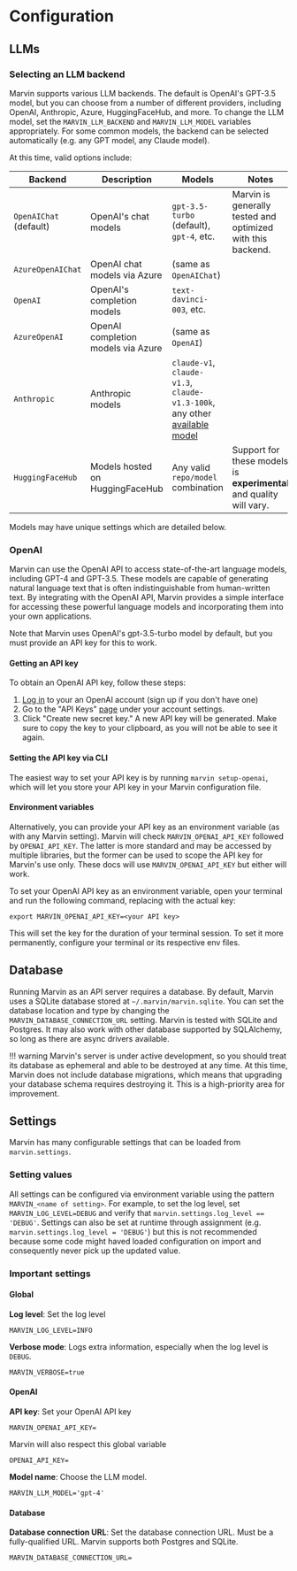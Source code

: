 # Configuration

## LLMs

### Selecting an LLM backend

Marvin supports various LLM backends. The default is OpenAI's GPT-3.5 model, but you can choose from a number of different providers, including OpenAI, Anthropic, Azure, HuggingFaceHub, and more. To change the LLM model, set the `MARVIN_LLM_BACKEND` and `MARVIN_LLM_MODEL` variables appropriately. For some common models, the backend can be selected automatically (e.g. any GPT model, any Claude model).

At this time, valid options include:

| Backend | Description | Models | Notes |
| --- | --- | --- | --- |
| `OpenAIChat` (default) | OpenAI's chat models | `gpt-3.5-turbo` (default), `gpt-4`, etc. | Marvin is generally tested and optimized with this backend. |
| `AzureOpenAIChat` | OpenAI chat models via Azure | (same as `OpenAIChat`) |
| `OpenAI` | OpenAI's completion models | `text-davinci-003`, etc. |
| `AzureOpenAI` | OpenAI completion models via Azure | (same as `OpenAI`) |
| `Anthropic` | Anthropic models | `claude-v1`, `claude-v1.3`, `claude-v1.3-100k`, any other [available model](https://console.anthropic.com/docs/api/reference#parameters) |
| `HuggingFaceHub` | Models hosted on HuggingFaceHub | Any valid `repo/model` combination | Support for these models is **experimental** and quality will vary. |

 
Models may have unique settings which are detailed below.

### OpenAI

Marvin can use the OpenAI API to access state-of-the-art language models, including GPT-4 and GPT-3.5. These models are capable of generating natural language text that is often indistinguishable from human-written text. By integrating with the OpenAI API, Marvin provides a simple interface for accessing these powerful language models and incorporating them into your own applications.

Note that Marvin uses OpenAI's gpt-3.5-turbo model by default, but you must provide an API key for this to work.

#### Getting an API key
To obtain an OpenAI API key, follow these steps:

1. [Log in](https://platform.openai.com/) to your an OpenAI account (sign up if you don't have one)
2. Go to the "API Keys" [page](https://platform.openai.com/account/api-keys) under your account settings.
3. Click "Create new secret key." A new API key will be generated. Make sure to copy the key to your clipboard, as you will not be able to see it again.

#### Setting the API key via CLI

The easiest way to set your API key is by running `marvin setup-openai`, which will let you store your API key in your Marvin configuration file. 

#### Environment variables
Alternatively, you can provide your API key as an environment variable (as with any Marvin setting). Marvin will check `MARVIN_OPENAI_API_KEY` followed by `OPENAI_API_KEY`. The latter is more standard and may be accessed by multiple libraries, but the former can be used to scope the API key for Marvin's use only. These docs will use `MARVIN_OPENAI_API_KEY` but either will work.

To set your OpenAI API key as an environment variable, open your terminal and run the following command, replacing <your API key> with the actual key:
```shell
export MARVIN_OPENAI_API_KEY=<your API key>
```

This will set the key for the duration of your terminal session. To set it more permanently, configure your terminal or its respective env files.

## Database
Running Marvin as an API server requires a database. By default, Marvin uses a SQLite database stored at `~/.marvin/marvin.sqlite`. You can set the database location and type by changing the `MARVIN_DATABASE_CONNECTION_URL` setting. Marvin is tested with SQLite and Postgres. It may also work with other database supported by SQLAlchemy, so long as there are async drivers available.

!!! warning
    Marvin's server is under active development, so you should treat its database as ephemeral and able to be destroyed at any time. At this time, Marvin does not include database migrations, which means that upgrading your database schema requires destroying it. This is a high-priority area for improvement.


## Settings
Marvin has many configurable settings that can be loaded from `marvin.settings`.


### Setting values
All settings can be configured via environment variable using the pattern `MARVIN_<name of setting>`. For example, to set the log level, set `MARVIN_LOG_LEVEL=DEBUG` and verify that `marvin.settings.log_level == 'DEBUG'`. Settings can also be set at runtime through assignment (e.g. `marvin.settings.log_level = 'DEBUG'`) but this is not recommended because some code might haved loaded configuration on import and consequently never pick up the updated value.

### Important settings

#### Global
**Log level**: Set the log level
```
MARVIN_LOG_LEVEL=INFO
```
**Verbose mode**: Logs extra information, especially when the log level is `DEBUG`. 
```
MARVIN_VERBOSE=true
```

#### OpenAI
**API key**: Set your OpenAI API key
```
MARVIN_OPENAI_API_KEY=
```
Marvin will also respect this global variable
```
OPENAI_API_KEY=
```

**Model name**: 
Choose the LLM model.
```
MARVIN_LLM_MODEL='gpt-4'
```

#### Database

**Database connection URL**: Set the database connection URL. Must be a fully-qualified URL. Marvin supports both Postgres and SQLite.

```
MARVIN_DATABASE_CONNECTION_URL=
```